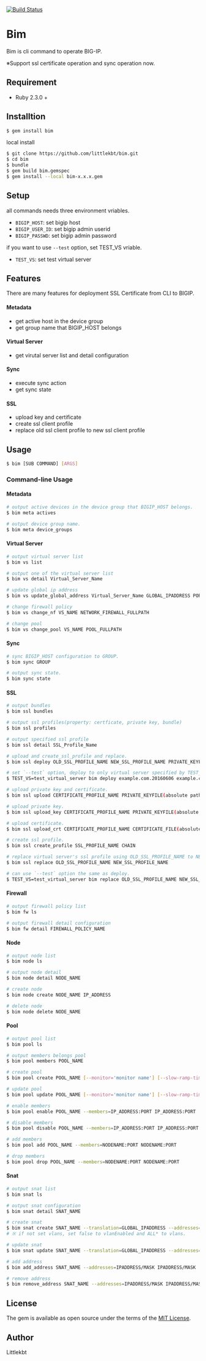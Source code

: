 [![Build Status](https://travis-ci.org/littlekbt/bim.svg?branch=master)](https://travis-ci.org/littlekbt/bim)

# Bim

Bim is cli command to operate BIG-IP.  

※Support ssl certificate operation and sync operation now.

## Requirement
- Ruby 2.3.0 +

## Installtion

```sh
$ gem install bim
```

local install
```sh
$ git clone https://github.com/littlekbt/bim.git
$ cd bim
$ bundle
$ gem build bim.gemspec
$ gem install --local bim-x.x.x.gem
```

## Setup
all commands needs three environment vriables.

- `BIGIP_HOST`: set bigip host
- `BIGIP_USER_ID`: set bigip admin userid
- `BIGIP_PASSWD`: set bigip admin password

if you want to use `--test` option, set TEST_VS vriable.
- `TEST_VS`: set test virtual server

## Features
There are many features for deployment SSL Certificate from CLI to BIGIP.

#### Metadata
- get active host in the device group  
- get group name that BIGIP_HOST belongs

#### Virtual Server
- get virutal server list and detail configuration

#### Sync
- execute sync action  
- get sync state

#### SSL
- upload key and certificate  
- create ssl client profile  
- replace old ssl client profile to new ssl client profile

## Usage

```sh
$ bim [SUB COMMAND] [ARGS]
```
### Command-line Usage

#### Metadata

```sh
# output active devices in the device group that BIGIP_HOST belongs.
$ bim meta actives

# output device group name.
$ bim meta device_groups
```

#### Virtual Server

```sh
# output virtual server list
$ bim vs list

# output one of the virtual server list
$ bim vs detail Virtual_Server_Name

# update global ip address
$ bim vs update_global_address Virtual_Server_Name GLOBAL_IPADDRESS PORT

# change firewall policy 
$ bim vs change_nf VS_NAME NETWORK_FIREWALL_FULLPATH

# change pool
$ bim vs change_pool VS_NAME POOL_FULLPATH
```

#### Sync

```sh
# sync BIGIP_HOST configuration to GROUP.
$ bim sync GROUP

# output sync state.  
$ bim sync state
```

#### SSL

```sh
# output bundles
$ bim ssl bundles

# output ssl profiles(property: certficate, private key, bundle)
$ bim ssl profiles

# output specified ssl profile
$ bim ssl detail SSL_Profile_Name

# upload and create_ssl_profile and replace.
$ bim ssl deploy OLD_SSL_PROFILE_NAME NEW_SSL_PROFILE_NAME PRIVATE_KEYFILE CERTIFICATE_FILE CHAIN

# set `--test` option, deploy to only virtual server specified by TEST_VS environment vriable.
$ TEST_VS=test_virtual_server bim deploy example.com.20160606 example.com.20170606 /path/to/example.com.key.20170606 /path/to/example.com.crt.20170606 chain --test

# upload private key and certificate.
$ bim ssl upload CERTIFICATE_PROFILE_NAME PRIVATE_KEYFILE(absolute path) CERTIFICATE_FILE(absolute path)

# upload private key.
$ bim ssl upload_key CERTIFICATE_PROFILE_NAME PRIVATE_KEYFILE(absolute path)

# upload certificate.
$ bim ssl upload_crt CERTIFICATE_PROFILE_NAME CERTIFICATE_FILE(absolute path)

# create ssl profile.
$ bim ssl create_profile SSL_PROFILE_NAME CHAIN

# replace virtual server's ssl profile using OLD_SSL_PROFILE_NAME to NEW_SSL_PROFILE_NAME.
$ bim ssl replace OLD_SSL_PROFILE_NAME NEW_SSL_PROFILE_NAME

# can use `--test` option the same as deploy.
$ TEST_VS=test_virtual_server bim replace OLD_SSL_PROFILE_NAME NEW_SSL_PROFILE_NAME --test
```

#### Firewall

```sh
# output firewall policy list
$ bim fw ls

# output firewall detail configuration
$ bim fw detail FIREWALL_POLICY_NAME
```

#### Node

```sh
# output node list
$ bim node ls

# output node detail
$ bim node detail NODE_NAME

# create node
$ bim node create NODE_NAME IP_ADDRESS

# delete node
$ bim node delete NODE_NAME
```

#### Pool

```sh
# output pool list
$ bim pool ls

# output members belongs pool
$ bim pool members POOL_NAME

# create pool
$ bim pool create POOL_NAME [--monitor='monitor name'] [--slow-ramp-time=interger] [--members='[{"name": "NodeName:PORT", "address": "NodeAddress"}, {"name": "NodeName:PORT", "address": "NodeAddress"}]']

# update pool
$ bim pool update POOL_NAME [--monitor='monitor name'] [--slow-ramp-time=interger] [--members='[{"name": "NodeName:PORT", "address": "NodeAddress"}, {"name": "NodeName:PORT", "address": "NodeAddress"}]']

# enable members 
$ bim pool enable POOL_NAME --members=IP_ADDRESS:PORT IP_ADDRESS:PORT

# disable members 
$ bim pool disable POOL_NAME --members=IP_ADDRESS:PORT IP_ADDRESS:PORT

# add members
$ bim pool add POOL_NAME --members=NODENAME:PORT NODENAME:PORT

# drop members
$ bim pool drop POOL_NAME --members=NODENAME:PORT NODENAME:PORT
```

#### Snat

```sh
# output snat list
$ bim snat ls

# output snat configuration
$ bim snat detail SNAT_NAME

# create snat
$ bim snat create SNAT_NAME --translation=GLOBAL_IPADDRESS --addresses=IPADDRESS/MASK IPADDRESS/MASK --vlans=VLAN1 VLAN2
# ※ if not set vlans, set false to vlanEnabled and ALL* to vlans.

# update snat
$ bim snat update SNAT_NAME --translation=GLOBAL_IPADDRESS --addresses=IPADDRESS/MASK IPADDRESS/MASK --vlans=VLAN1 VLAN2

# add address
$ bim add_address SNAT_NAME --addresses=IPADDRESS/MASK IPADDRESS/MASK

# remove address
$ bim remove_address SNAT_NAME --addresses=IPADDRESS/MASK IPADDRESS/MASK
```

## License

The gem is available as open source under the terms of the [MIT License](http://opensource.org/licenses/MIT).

## Author
Littlekbt
